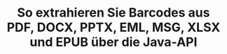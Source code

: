 ---
############################# Static ############################
layout: "auto-gen-gist"
draft: false
path: "de/parser/java/extract/barcode/pot/"
otherformats: DOC DOT DOCX DOCM DOTX DOTM TXT ODT OTT RTF PDF XHTML MHTML MD XML EPUB FB2 CHM XLS XLT XLSX XLSM XLSB XLTX XLTM ODS CSV OTS XLA XLAM PPT PPTX  PPS PPSX PPTM POTX PPSM ODP OTP PST OST EML EMLX MSG ONE 

############################# Head ############################
head_title: "Extrahieren Sie Barcodes aus Excel, Word, PDF und anderen Dokumenten über die Java-API"
head_description: "GroupDocs.Parser Java API ermöglicht es Softwareentwicklern, Barcodes aus PDF-, MS Excel-, Word-, PowerPoint-, Outlook-, OneNote- und weiteren Dokumenten in Java-Apps zu extrahieren."

############################# Header ############################
title: "So extrahieren Sie Barcodes aus PDF, DOCX, PPTX, EML, MSG, XLSX und EPUB über die Java-API"
description: "GroupDocs.Parser Java API ermöglicht Softwareentwicklern, Barcodes aus PDF, Word (DOC, DOCX), Excel (XLS, XLSX), PowerPoint (PPT, PPTX), Outlook (EML, MSG) und vielen anderen Seitenbereichen von Dokumenten zu extrahieren."

######################### Download Button #######################
button:
    enable: true

############################# About ############################
about:
    enable: true
    title: "Erfahren Sie, wie Sie Barcodes aus Excel, Word, PDF und anderen Dokumenten über Java extrahieren können."
    content: |
       Das Barcode-Bild besteht aus einer Reihe paralleler schwarzer Linien und weißer Zwischenräume unterschiedlicher Breite, die verwendet werden können, um Informationen in ein visuelles Muster zu codieren. Es wurde in den 1970er Jahren eingeführt und ist heute ein universeller Bestandteil kommerzieller Unternehmen. GroupDocs.Parser für Java ist eine leistungsstarke API, mit der Softwareprogrammierer Anwendungen zum Parsen verschiedener Arten von Dokumenten erstellen und daraus Text, Bilder und Barcodes extrahieren können. Es hat Unterstützung für einige der gängigsten Dokumententypen wie PDF, E-Mails, E-Books, Microsoft Office-Formate enthalten: Word (DOC, DOCX), PowerPoint (PPT, PPTX), Excel (XLS, XLSX), E-Mails (EML, MSG ) Formate und viele mehr. Die Java-API bietet Unterstützung für mehrere wichtige Funktionen im Zusammenhang mit der Dokumentenanalyse und Datenextraktion, wie z Bilder und vieles mehr. 

############################# content ############################
steps:
    enable: true
    block:
    - title_left: "So extrahieren Sie Barcodes aus POT-Dokumenten über Java"
      content_left: |
       GroupDocs.Parser Java API gibt Programmierern die Möglichkeit, Strichcodes einfach aus POT-Dokumenten zu extrahieren. Das folgende Java-Codebeispiel zeigt, wie Sie Barcode-Bilder innerhalb eines POT-Dokuments mit minimalem Aufwand und minimalen Kosten extrahieren. 

      title_right: "Extrahieren Sie Barcodes aus Dokumenten über Java"
      content_right: |
        * Erstellen Sie eine Instanz von [Parser](https://apireference.groupdocs.com/parser/java/com.groupdocs.parser/Parser)
        * Überprüfen Sie, ob die Barcode-Extraktion unterstützt wird
        * Rufen Sie die Methode [GetBarcodes](https://apireference.groupdocs.com/parser/java/com.groupdocs.parser/Parser#getBarcodes()) auf, um alle Barcodes aus dem gesamten Dokument zu extrahieren.
        * Iterieren Sie über Barcodes im Dokument
        * Drucken Sie alle Barcodes und ihren Wert

      gisthash: "bb2393a5db93e1795d41d908ad23e158"
      gistfile: "barcode_extraction_form_documents.java"

    - title_left: "Rufen Sie Barcodes von der Seite POT des Dokuments über Java ab"
      content_left: |
       GroupDocs.Parser Java ermöglicht Softwareentwicklern das einfache Parsen und Abrufen von Barcodes von der Seite eines POT-Dokuments. Der folgende Java-Code zeigt, wie die Barcode-Extraktion von einer bestimmten Dokumentseite innerhalb eines POT-Dokuments erreicht werden kann.

      title_right: "So erhalten Sie einen Barcode von einer Dateiseite"
      content_right: |
        * Erstellen Sie eine Instanz von [Parser](https://apireference.groupdocs.com/parser/java/com.groupdocs.parser/Parser)
        * Überprüfen Sie das Dokument auf Unterstützung für die Barcode-Extraktion
        * Rufen Sie die Methode [GetBarcodes](https://apireference.groupdocs.com/parser/java/com.groupdocs.parser/Parser#getBarcodes(int)) auf, um alle Barcodes von der zweiten Seite des Dokuments zu extrahieren.
        * Iterieren Sie über Seiten für Barcodes
        * Seitenzahl und Barcodewert drucken
     
      gisthash: "ff09980eef6df60d5a3272b91b5607cf"
      gistfile: "barcodes_extraction_form_documents_page.java"
      
    - title_left: "So extrahieren Sie Barcodes aus dem Seitenbereich für POT-Dokumente"
      content_left: |
       GroupDocs.Parser Java API unterstützt die einfache Extraktion von Barcodes aus POT-Dokumenten. Das folgende Java-Codebeispiel zeigt, wie die Barcode-Extraktion aus einem POT-Dokumentseitenbereich durchgeführt wird.

      title_right: "Barcode aus einem Dateiseitenbereich über Java extrahieren"
      content_right: |
        * Erstellen Sie eine Instanz von [Parser](https://apireference.groupdocs.com/parser/java/com.groupdocs.parser/Parser)
        * Passen Sie die Erstellung von Optionen an, die für die Barcode-Extraktion verwendet werden können
        * Überprüfen Sie das Dokument auf Unterstützung für die Barcode-Extraktion
        * Rufen Sie die Methode [GetBarcodes](https://apireference.groupdocs.com/parser/java/com.groupdocs.parser/Parser#getBarcodes(int)) auf, um alle Barcodes von der zweiten Seite des Dokuments zu extrahieren.
        * Iterieren Sie über Barcodes im Dokument
        * Seitenzahl und Barcodewert drucken
     
      gisthash: "1737589e775a06a6300245cea525dac0"
      gistfile: "barcodes_extraction_from_documents_page_area.java"

    - title_left: "System Anforderungen"
      content_left: |
        GroupDocs.Parser für Java wird auf allen wichtigen Plattformen und Betriebssystemen unterstützt. Es kann Dokumente in Microsoft Word, Excel, PowerPoint, Outlook, OpenOffice und über 50 anderen Formaten erstellen. Um einen vollständigen Leitfaden zu den Systemanforderungen zu erhalten, besuchen Sie bitte die Systemanforderungen, bevor Sie den folgenden Code ausführen. Stellen Sie bitte sicher, dass die folgenden Voraussetzungen auf Ihrem System installiert sind:
        * Betriebssysteme: Microsoft Windows, Linux, MacOS
        * Unterstützung für Java-Versionen: J2SE 7.0 (1.7), J2SE 8.0 (1.8) oder höher
        * Holen Sie sich die neueste Version der GroupDocs.Parser-Java-APIs von GroupDocs [Repository](https://repository.groupdocs.com/webapp/#/artifacts/browse/tree/General/repo/com/groupdocs/groupdocs-parser)
        
      title_right: "Warum GroupDocs.Parser verwenden"
      content_right: |
        * Extrahieren Sie einen einfachen Text aus einem der unterstützten Dokumente.
        * Unterstützung zum Extrahieren von Inhaltsverzeichnissen
        * Extrahieren Sie formatierten Text, Metadaten, Bilder, Container und Anhänge.
        * Dokumente parsen über benutzerdefinierte Vorlagen.
        * Suchen Sie Text mit Schlüsselwörtern oder regulären Ausdrücken.
        * Unterstützung für die Extraktion von strukturiertem Text
        * Inhaltsverzeichnis für einige unterstützte Dokumentformate extrahieren.
        * Analysieren Sie Formulardaten aus PDF-Dokumenten.

demos:
    enable: true
        

more_formats:
    enable: true


back_to_top:
    enable: true
---